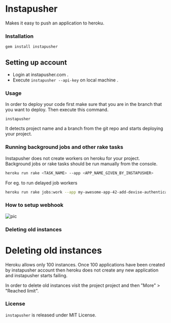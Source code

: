 # Instapusher

Makes it easy to push an application to heroku.

### Installation

    gem install instapusher

## Setting up account

* Login at instapusher.com .
* Execute `instapusher --api-key` on local machine .

### Usage

In order to deploy your code first make sure that you are in the branch that you want to deploy.
Then execute this command.

```
instapusher
```

It detects project name and a branch from the git repo and starts deploying your project.

### Running background jobs and other rake tasks

Instapusher does not create workers on heroku for your project.
Background jobs or rake tasks should be run manually from the console.

``` sh
heroku run rake <TASK_NAME> --app <APP_NAME_GIVEN_BY_INSTAPUSHER>
```

For eg. to run delayed job workers

``` sh
heroku run rake jobs:work --app my-awesome-app-42-add-devise-authentication-ip
```

### How to setup webhook

![pic](https://api.monosnap.com/image/download?id=RAcyMFB5XbHbycsptMZnanTLN3L2oi)

### Deleting old instances

# Deleting old instances

Heroku allows only 100 instances. Once 100 applications have been created by instapusher account then heroku does not create any new application and instapusher starts failing.

In order to delete old instances visit the project project and then "More" > "Reached limit".

### License

`instapusher` is released under MIT License.
